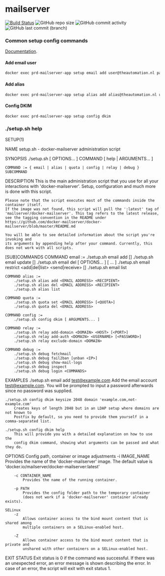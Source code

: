 # mailserver

[![Build Status](https://drone.theautomation.nl/api/badges/theautomation/mailserver/status.svg)](https://drone.theautomation.nl/theautomation/mailserver)
![GitHub repo size](https://img.shields.io/github/repo-size/theautomation/mailserver?logo=Github)
![GitHub commit activity](https://img.shields.io/github/commit-activity/y/theautomation/mailserver?logo=github)
![GitHub last commit (branch)](https://img.shields.io/github/last-commit/theautomation/mailserver/main?logo=github)

### Common setup config commands

[Documentation](https://docker-mailserver.github.io/docker-mailserver/edge/).

#### Add email user

```bash
docker exec prd-mailserver-app setup email add user@theautomation.nl password
```

#### Add alias

```bash
docker exec prd-mailserver-app setup alias add alias@theautomation.nl user@theautomation.nl
```

#### Config DKIM

```bash
docker exec prd-mailserver-app setup config dkim
```

### ./setup.sh help

SETUP(1)

NAME
setup.sh - docker-mailserver administration script

SYNOPSIS
./setup.sh [ OPTIONS... ] COMMAND [ help | ARGUMENTS... ]

    COMMAND := { email | alias | quota | config | relay | debug } SUBCOMMAND

DESCRIPTION
This is the main administration script that you use for all your interactions with
'docker-mailserver'. Setup, configuration and much more is done with this script.

    Please note that the script executes most of the commands inside the container itself.
    If the image was not found, this script will pull the ':latest' tag of
    'mailserver/docker-mailserver'. This tag refers to the latest release,
    see the tagging convention in the README under
    https://github.com/docker-mailserver/docker-mailserver/blob/master/README.md

    You will be able to see detailed information about the script you're invoking and
    its arguments by appending help after your command. Currently, this
    does not work with all scripts.

[SUB]COMMANDS
COMMAND email :=
./setup.sh email add <EMAIL ADDRESS> [<PASSWORD>]
./setup.sh email update <EMAIL ADDRESS> [<PASSWORD>]
./setup.sh email del [ OPTIONS... ] <EMAIL ADDRESS> [ <EMAIL ADDRESS>... ]
./setup.sh email restrict <add|del|list> <send|receive> [<EMAIL ADDRESS>]
./setup.sh email list

    COMMAND alias :=
        ./setup.sh alias add <EMAIL ADDRESS> <RECIPIENT>
        ./setup.sh alias del <EMAIL ADDRESS> <RECIPIENT>
        ./setup.sh alias list

    COMMAND quota :=
        ./setup.sh quota set <EMAIL ADDRESS> [<QUOTA>]
        ./setup.sh quota del <EMAIL ADDRESS>

    COMMAND config :=
        ./setup.sh config dkim [ ARGUMENTS... ]

    COMMAND relay :=
        ./setup.sh relay add-domain <DOMAIN> <HOST> [<PORT>]
        ./setup.sh relay add-auth <DOMAIN> <USERNAME> [<PASSWORD>]
        ./setup.sh relay exclude-domain <DOMAIN>

    COMMAND debug :=
        ./setup.sh debug fetchmail
        ./setup.sh debug fail2ban [unban <IP>]
        ./setup.sh debug show-mail-logs
        ./setup.sh debug inspect
        ./setup.sh debug login <COMMANDS>

EXAMPLES
./setup.sh email add test@example.com
Add the email account test@example.com. You will be prompted
to input a password afterwards since no password was supplied.

    ./setup.sh config dkim keysize 2048 domain 'example.com,not-example.com'
        Creates keys of length 2048 but in an LDAP setup where domains are not known to
        Postfix by default, so you need to provide them yourself in a comma-separated list.

    ./setup.sh config dkim help
        This will provide you with a detailed explanation on how to use the
        config dkim command, showing what arguments can be passed and what they do.

OPTIONS
Config path, container or image adjustments
-i IMAGE_NAME
Provides the name of the 'docker-mailserver' image. The default value is
'docker.io/mailserver/docker-mailserver:latest'

        -c CONTAINER_NAME
            Provides the name of the running container.

        -p PATH
            Provides the config folder path to the temporary container
            (does not work if a 'docker-mailserver' container already exists).

    SELinux
        -z
            Allows container access to the bind mount content that is shared among
            multiple containers on a SELinux-enabled host.

        -Z
            Allows container access to the bind mount content that is private and
            unshared with other containers on a SELinux-enabled host.

EXIT STATUS
Exit status is 0 if the command was successful. If there was an unexpected error, an error
message is shown describing the error. In case of an error, the script will exit with exit
status 1.
